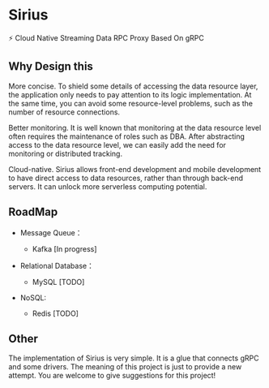 # Sirius
⚡️ Cloud Native Streaming Data RPC Proxy Based On gRPC

## Why Design this

More concise. To shield some details of accessing the data resource layer, the application only needs to pay attention to its logic implementation. At the same time, you can avoid some resource-level problems, such as the number of resource connections.

Better monitoring. It is well known that monitoring at the data resource level often requires the maintenance of roles such as DBA. After abstracting access to the data resource level, we can easily add the need for monitoring or distributed tracking.

Cloud-native. Sirius allows front-end development and mobile development to have direct access to data resources, rather than through back-end servers. It can unlock more serverless computing potential.

## RoadMap

* Message Queue：
    * Kafka [In progress]

* Relational Database：
    * MySQL [TODO]

* NoSQL:
    * Redis [TODO]
    
## Other
The implementation of Sirius is very simple. It is a glue that connects gRPC and some drivers. The meaning of this project is just to provide a new attempt. You are welcome to give suggestions for this project!

    
